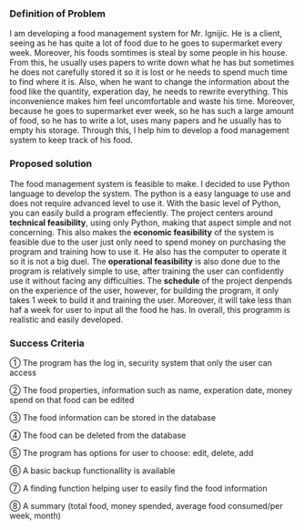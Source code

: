   ### Definition of Problem
     
   I am developing a food management system for Mr. Ignijic. He is a client, seeing as he has quite a lot of food due to he goes to supermarket every week. Moreover, his foods somtimes is steal by some people in his house. From this, he usually uses papers to write down what he has but sometimes he does not carefully stored it so it is lost or he needs to spend much time to find where it is. Also, when he want to change the information about the food like the quantity, experation day, he needs to rewrite everything. This inconvenience makes him feel uncomfortable and waste his time. Moreover, because he goes to supermarket ever week, so he has such a large amount of food, so he has to write a lot, uses many papers and he usually has to empty his storage. Through this, I help him to develop a food management system to keep track of his food.
  
  ### Proposed solution
  
   The food management system is feasible to make. I decided to use Python language to develop the system. The python is a easy  language to use and does not require advanced level to use it. With the basic level of Python, you can easily build a program effeciently. The project centers around **technical feasibility**, using only Python, making that aspect simple and not concerning. This also makes the **economic feasibility** of the system is feasible due to the user just only need to spend money on purchasing the program and training how to use it. He also has the computer to operate it so it is not a big duel. The **operational feasibility** is also done due to the program is relatively simple to use, after training the user can confidently use it without facing any difficulties. The **schedule** of the project denpends on the experience of the user, however, for building the program, it only takes 1 week to build it and training the user. Moreover, it will take less than haf a week for user to input all the food he has. In overall, this programm is realistic and easily developed.
 
   ### Success Criteria
  
  ① The program has the log in, security system that only the user can access
  
  ② The food properties, information such as name, experation date, money spend on that food can be edited
  
  ③ The food information can be stored in the database
  
  ④ The food can be deleted from the database
  
  ⑤ The program has options for user to choose: edit, delete, add
  
  ⑥ A basic backup functionallity is available
  
  ⑦ A finding function helping user to easily find the food information
  
  ⑧ A summary (total food, money spended, average food consumed/per week, month) 

